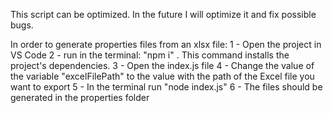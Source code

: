 This script can be optimized. In the future I will optimize it and fix possible bugs.

In order to generate properties files from an xlsx file:
1 - Open the project in VS Code
2 - run in the terminal: "npm i" . This command installs the project's dependencies.
3 - Open the index.js file
4 - Change the value of the variable "excelFilePath" to the value with the path of the Excel file you want to export
5 - In the terminal run "node index.js"
6 - The files should be generated in the properties folder